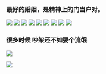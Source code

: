 ### 最好的婚姻，是精神上的门当户对。
![](img/cc1.jpg)
![](img/cc2.jpg)
![](img/cc3.jpg)
![](img/cc4.jpg)
![](img/cc5.jpg)
![](img/cc6.jpg)
![](img/cc7.jpg)
![](img/cc8.jpg)
![](img/cc9.jpg)
### 很多时候 吵架还不如耍个流氓
![](img/bb.gif)

![](img/aa.gif)
